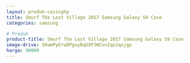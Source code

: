 ```yaml
---
layout: produk-casinghp
title: Smurf The Lost Village 2017 Samsung Galaxy S9 Case
categories: samsung

# Produk
product-title: Smurf The Lost Village 2017 Samsung Galaxy S9 Case
image-drive: 1KwmPyErwDPguyBqGXPJWCvnIqoJqxjgp
harga: 90000
---
```


